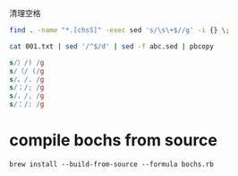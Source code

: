 清理空格

```bash
find . -name "*.[chsS]" -exec sed 's/\s\+$//g' -i {} \;

cat 001.txt | sed '/^$/d' | sed -f abc.sed | pbcopy
```

```sed
s/）/) /g
s/（/ (/g
s/。/. /g
s/；/; /g
s/，/, /g
s/：/: /g
```

# compile bochs from source

```console
brew install --build-from-source --formula bochs.rb
```
